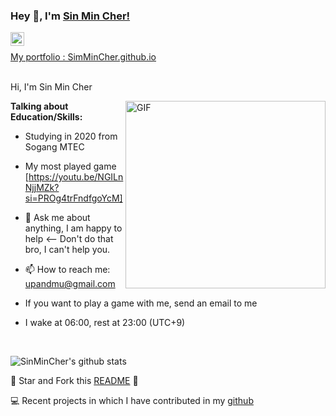 ### Hey 👋, I'm [Sin Min Cher!](https://github.com/SinMinCher)


<a href="https://[www.linkedin.com/in/SinMinCher](https://github.com/SinMinCher)/">
  <img align="left" alt="SinMinCher's LinkdeIN" width="22px" src="https://cdn.jsdelivr.net/npm/simple-icons@v3/icons/linkedin.svg" />
</a>

<br />
 <a href="[https://github.com/SinMinCher]/" align="left" > 
 
 
 My portfolio : SimMinCher.github.io </a> 
<br />
<br />

Hi, I'm Sin Min Cher






 <img align="right" height="300px" width= "320px" alt="GIF" src="https://media.giphy.com/media/CVtNe84hhYF9u/giphy.gif" />

**Talking about Education/Skills:**

- Studying in 2020 from Sogang MTEC

- My most played game [https://youtu.be/NGILnNjjMZk?si=PROg4trFndfgoYcM]

- 💬 Ask me about anything, I am happy to help <-- Don't do that bro, I can't help you.

- 📫 How to reach me: upandmu@gmail.com

- If you want to play a game with me, send an email to me

- I wake at 06:00, rest at 23:00 (UTC+9)

&nbsp;


![SinMinCher's github stats](https://github-readme-stats.vercel.app/api?username=SinMinCher&show_icons=true&hide_border=true)

:pushpin: Star and Fork this [README](https://github.com/SinMinCher/SinMinCher) :pencil:

💻 Recent projects in which I have contributed in my [github](https://github.com/SinMinCher/)


